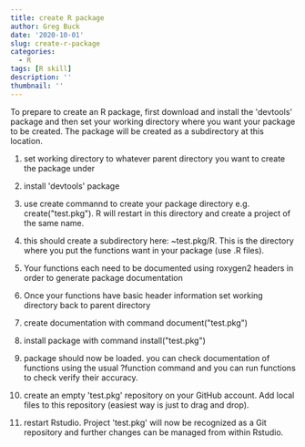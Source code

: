 ```yaml
---
title: create R package
author: Greg Buck
date: '2020-10-01'
slug: create-r-package
categories:
  - R
tags: [R skill]
description: ''
thumbnail: ''
---
```


To prepare to create an R package, first download and install the 'devtools' package and then set your working directory where you want your package to be created. The package will be created as a subdirectory at this location.


1) set working directory to whatever parent directory you want to create the package under

2) install 'devtools' package

3) use create commannd to create your package directory e.g. create("test.pkg"). R will restart in this directory and create a project of the same name.

4) this should create a subdirectory here: ~test.pkg/R. This is the directory where you put the functions want in your package (use .R files).

5) Your functions each need to be documented using roxygen2 headers in order to generate package documentation

6) Once your functions have basic header information set working directory back to parent directory 

7) create documentation with command document("test.pkg")

8) install package with command install("test.pkg")

9) package should now be loaded. you can check documentation of functions using the usual ?function command and you can run functions to check verify their accuracy.

10) create an empty 'test.pkg' repository on your GitHub account. Add local files to this repository (easiest way is just to drag and drop). 

11) restart Rstudio. Project 'test.pkg' will now be recognized as a Git repository and further changes can be managed from within Rstudio.